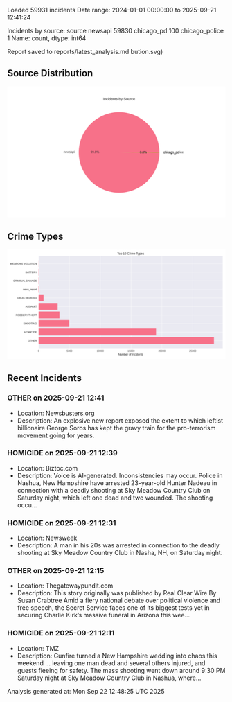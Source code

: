 
Loaded 59931 incidents
Date range: 2024-01-01 00:00:00 to 2025-09-21 12:41:24

Incidents by source:
source
newsapi           59830
chicago_pd          100
chicago_police        1
Name: count, dtype: int64

Report saved to reports/latest_analysis.md
bution.svg)

## Source Distribution
![Source Distribution](images/source_distribution.svg)

## Crime Types
![Crime Types](images/crime_types.svg)

## Recent Incidents

### OTHER on 2025-09-21 12:41
- Location: Newsbusters.org
- Description: An explosive new report exposed the extent to which leftist billionaire George Soros has kept the gravy train for the pro-terrorism movement going for years.


### HOMICIDE on 2025-09-21 12:39
- Location: Biztoc.com
- Description: Voice is AI-generated. Inconsistencies may occur.
Police in Nashua, New Hampshire have arrested 23-year-old Hunter Nadeau in connection with a deadly shooting at Sky Meadow Country Club on Saturday night, which left one dead and two wounded. The shooting occu…


### HOMICIDE on 2025-09-21 12:31
- Location: Newsweek
- Description: A man in his 20s was arrested in connection to the deadly shooting at Sky Meadow Country Club in Nasha, NH, on Saturday night.


### OTHER on 2025-09-21 12:15
- Location: Thegatewaypundit.com
- Description: This story originally was published by Real Clear Wire By Susan Crabtree Amid a fiery national debate over political violence and free speech, the Secret Service faces one of its biggest tests yet in securing Charlie Kirk’s massive funeral in Arizona this wee…


### HOMICIDE on 2025-09-21 12:11
- Location: TMZ
- Description: Gunfire turned a New Hampshire wedding into chaos this weekend ... leaving one man dead and several others injured, and guests fleeing for safety. The mass shooting went down around 9:30 PM Saturday night at Sky Meadow Country Club in Nashua, where…

Analysis generated at: Mon Sep 22 12:48:25 UTC 2025
